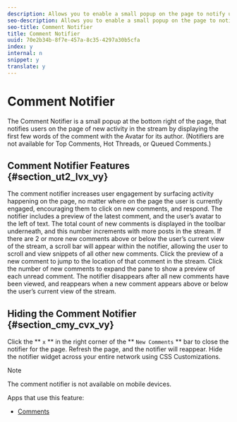 ```yaml
---
description: Allows you to enable a small popup on the page to notify users when a comment has been added.
seo-description: Allows you to enable a small popup on the page to notify users when a comment has been added.
seo-title: Comment Notifier
title: Comment Notifier
uuid: 70e2b34b-8f7e-457a-8c35-4297a30b5cfa
index: y
internal: n
snippet: y
translate: y
---
```


# Comment Notifier

The Comment Notifier is a small popup at the bottom right of the page, that notifies users on the page of new activity in the stream by displaying the first few words of the comment with the Avatar for its author. (Notifiers are not available for Top Comments, Hot Threads, or Queued Comments.)

## Comment Notifier Features {#section_ut2_lvx_vy}

The comment notifier increases user engagement by surfacing activity happening on the page, no matter where on the page the user is currently engaged, encouraging them to click on new comments, and respond.
The notifier includes a preview of the latest comment, and the user’s avatar to the left of text. The total count of new comments is displayed in the toolbar underneath, and this number increments with more posts in the stream. If there are 2 or more new comments above or below the user’s current view of the stream, a scroll bar will appear within the notifier, allowing the user to scroll and view snippets of all other new comments.
Click the preview of a new comment to jump to the location of that comment in the stream. Click the number of new comments to expand the pane to show a preview of each unread comment.
The notifier disappears after all new comments have been viewed, and reappears when a new comment appears above or below the user’s current view of the stream.

## Hiding the Comment Notifier {#section_cmy_cvx_vy}

Click the ** `x` ** in the right corner of the ** `New Comments` ** bar to close the notifier for the page. Refresh the page, and the notifier will reappear.
Hide the notifier widget across your entire network using CSS Customizations.

>[!NOTE]
>
>The comment notifier is not available on mobile devices.


<a id="section_blk_ccj_h1b"></a>

Apps that use this feature:

* [Comments](c_comments_app.md#c_comments_app)
